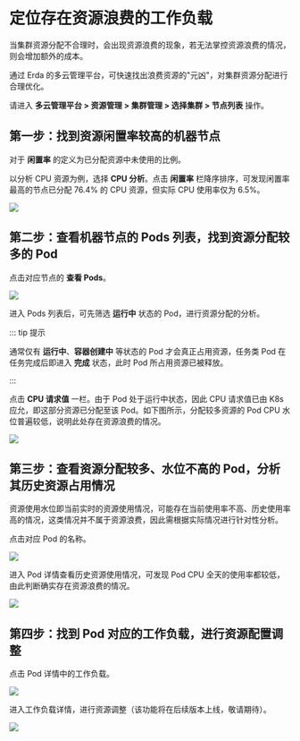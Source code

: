 # 定位存在资源浪费的工作负载

当集群资源分配不合理时，会出现资源浪费的现象，若无法掌控资源浪费的情况，则会增加额外的成本。

通过 Erda 的多云管理平台，可快速找出浪费资源的"元凶"，对集群资源分配进行合理优化。

请进入 **多云管理平台 > 资源管理 > 集群管理 > 选择集群 > 节点列表** 操作。

## 第一步：找到资源闲置率较高的机器节点

对于 **闲置率** 的定义为已分配资源中未使用的比例。

以分析 CPU 资源为例，选择 **CPU 分析**。点击 **闲置率** 栏降序排序，可发现闲置率最高的节点已分配 76.4% 的 CPU 资源，但实际 CPU 使用率仅为 6.5%。

![](http://terminus-paas.oss-cn-hangzhou.aliyuncs.com/paas-doc/2021/09/29/763f914b-7bce-40fc-81b1-6b26232d1d4f.png)


## 第二步：查看机器节点的 Pods 列表，找到资源分配较多的 Pod

点击对应节点的 **查看 Pods**。

![](http://terminus-paas.oss-cn-hangzhou.aliyuncs.com/paas-doc/2021/09/29/d68c4cca-8a14-4568-8928-552fe15f3648.png)

进入 Pods 列表后，可先筛选 **运行中** 状态的 Pod，进行资源分配的分析。

::: tip 提示

通常仅有 **运行中**、**容器创建中** 等状态的 Pod 才会真正占用资源，任务类 Pod 在任务完成后即进入 **完成** 状态，此时 Pod 所占用资源已被释放。

:::

点击 **CPU 请求值** 一栏。由于 Pod 处于运行中状态，因此 CPU 请求值已由 K8s 应允，即这部分资源已分配至该 Pod。如下图所示，分配较多资源的 Pod CPU 水位普遍较低，说明此处存在资源浪费的情况。

![](http://terminus-paas.oss-cn-hangzhou.aliyuncs.com/paas-doc/2021/09/29/73e07d98-dc95-4bca-b1c3-c0ae01d2c077.png)

## 第三步：查看资源分配较多、水位不高的 Pod，分析其历史资源占用情况

资源使用水位即当前实时的资源使用情况，可能存在当前使用率不高、历史使用率高的情况，这类情况并不属于资源浪费，因此需根据实际情况进行针对性分析。

点击对应 Pod 的名称。

![](http://terminus-paas.oss-cn-hangzhou.aliyuncs.com/paas-doc/2021/09/29/d31017dc-4abf-4bb1-8b4a-b79af994e4cc.png)

进入 Pod 详情查看历史资源使用情况，可发现 Pod CPU 全天的使用率都较低，由此判断确实存在资源浪费的情况。

![](http://terminus-paas.oss-cn-hangzhou.aliyuncs.com/paas-doc/2021/09/29/0f5344e3-041d-4e1e-90fc-0b2e9a6665f3.png)

## 第四步：找到 Pod 对应的工作负载，进行资源配置调整

点击 Pod 详情中的工作负载。

![](http://terminus-paas.oss-cn-hangzhou.aliyuncs.com/paas-doc/2021/09/29/065f02aa-101b-4b95-a828-3aa456907f42.png)

进入工作负载详情，进行资源调整（该功能将在后续版本上线，敬请期待）。

![](http://terminus-paas.oss-cn-hangzhou.aliyuncs.com/paas-doc/2021/09/29/cf6e8d2a-096d-43c3-acc8-a05d1934316f.png)
